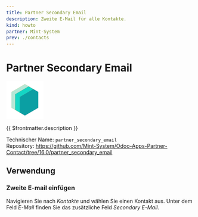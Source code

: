 ```yaml
---
title: Partner Secondary Email
description: Zweite E-Mail für alle Kontakte.
kind: howto
partner: Mint-System
prev: ./contacts
---
```

# Partner Secondary Email
![](attachments/icons_odoo_mint_system.png)

{{ $frontmatter.description }}

Technischer Name: `partner_secondary_email`\
Repository: <https://github.com/Mint-System/Odoo-Apps-Partner-Contact/tree/16.0/partner_secondary_email>

## Verwendung

### Zweite E-mail einfügen

Navigieren Sie nach *Kontakte* und wählen Sie einen Kontakt aus. Unter dem Feld *E-Mail* finden Sie das zusätzliche Feld *Secondary E-Mail*.
